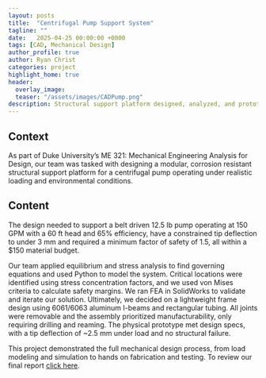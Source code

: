 ```yaml
---
layout: posts
title:  "Centrifugal Pump Support System"
tagline: ""
date:   2025-04-25 00:00:00 +0000
tags: [CAD, Mechanical Design]
author_profile: true
author: Ryan Christ
categories: project
highlight_home: true
header:
  overlay_image:
  teaser: "/assets/images/CADPump.png"
description: Structural support platform designed, analyzed, and prototyped for a centrifugal pump under loading and deflection constraints.
---
```


## Context
As part of Duke University’s ME 321: Mechanical Engineering Analysis for Design, our team was tasked with designing a modular, corrosion resistant structural support platform for a centrifugal pump operating under realistic loading and environmental conditions.

## Content
The design needed to support a belt driven 12.5 lb pump operating at 150 GPM with a 60 ft head and 65% efficiency, have a constrained tip deflection to under 3 mm and required a minimum factor of safety of 1.5, all within a $150 material budget.

Our team applied equilibrium and stress analysis to find governing equations and used Python to model the system. Critical locations were identified using stress concentration factors, and we used von Mises criteria to calculate safety margins. We ran FEA in SolidWorks to validate and iterate our solution. Ultimately, we decided on a lightweight frame design using 6061/6063 aluminum I-beams and rectangular tubing. All joints were removable and the assembly prioritized manufacturability, only requiring drilling and reaming. The physical prototype met design specs, with a tip deflection of ~2.5 mm under load and no structural failure.

This project demonstrated the full mechanical design process, from load modeling and simulation to hands on fabrication and testing. To review our final report [click here](https://ryanjchrist.github.io/ME_Third_Year_Design/).

<div id="nanogallery2"></div>
<script>
  $("#nanogallery2").nanogallery2({
  // ### gallery settings ###
  thumbnailHeight:  150,
  thumbnailWidth:   150,
  itemsBaseURL:     '/assets/images/',
  items: [
    { src: 'SetUp.png', srct: 'SetUp.png' },
    { src: 'CADPump.png', srct: 'CADPump.png' },
    { src: 'FEAplot.png', srct: 'FEAplot.png' },
  ]
});
</script>
